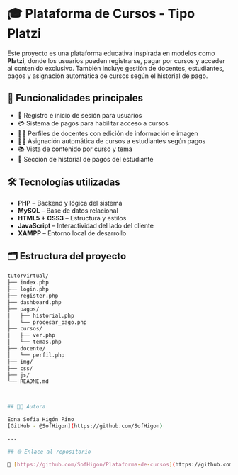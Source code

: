 # 🎓 Plataforma de Cursos - Tipo Platzi

Este proyecto es una plataforma educativa inspirada en modelos como **Platzi**, donde los usuarios pueden registrarse, pagar por cursos y acceder al contenido exclusivo. También incluye gestión de docentes, estudiantes, pagos y asignación automática de cursos según el historial de pago.

## 🚀 Funcionalidades principales

- 🔐 Registro e inicio de sesión para usuarios
- 💳 Sistema de pagos para habilitar acceso a cursos
- 🧑‍🏫 Perfiles de docentes con edición de información e imagen
- 👨‍🎓 Asignación automática de cursos a estudiantes según pagos
- 📚 Vista de contenido por curso y tema
- 📄 Sección de historial de pagos del estudiante

## 🛠️ Tecnologías utilizadas

- **PHP** – Backend y lógica del sistema
- **MySQL** – Base de datos relacional
- **HTML5 + CSS3** – Estructura y estilos
- **JavaScript** – Interactividad del lado del cliente
- **XAMPP** – Entorno local de desarrollo

## 🗂️ Estructura del proyecto

```bash
tutorvirtual/
├── index.php
├── login.php
├── register.php
├── dashboard.php
├── pagos/
│   ├── historial.php
│   └── procesar_pago.php
├── cursos/
│   ├── ver.php
│   └── temas.php
├── docente/
│   └── perfil.php
├── img/
├── css/
├── js/
└── README.md



## 👩‍🎓 Autora

Edna Sofía Higón Pino  
[GitHub - @SofHigon](https://github.com/SofHigon)

---

## 🌐 Enlace al repositorio

🔗 [https://github.com/SofHigon/Plataforma-de-cursos](https://github.com/SofHigon/Plataforma-de-cursos)
